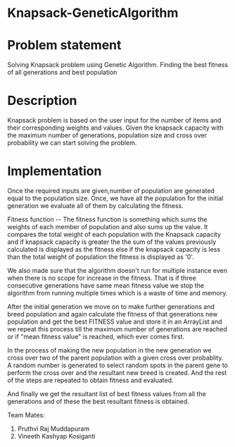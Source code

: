 # Knapsack-GeneticAlgorithm

# Problem statement
Solving Knapsack problem using Genetic Algorithm. Finding the best fitness of all generations and best population


# Description
Knapsack problem is based on the user input for the number of items and their corresponding weights and values. Given the knapsack capacity with the maximum number of generations, population size and cross over probability we can start solving the problem.


# Implementation
Once the required inputs are given,number of population are generated equal to the population size. Once, we have all the population for the initial generation we evaluate all of them by calculating the fitness. 

Fitness function -- The fitness function is something which sums the weights of each member of population and also sums up the value. It compares the total weight of each population with the Knapsack capacity and if knapsack capacity is greater the the sum of the values previously calculated is displayed as the fitness else if the knapsack capacity is less than the total weight of population the fitness is displayed as '0'.

We also made sure that the algorithm doesn't run for multiple instance even when there is no scope for increase in the fitness. That is if three consecutive generations have same mean fitness value we stop the algorithm from running multiple times which is a waste of time and memory.

After the initial generation we move on to make further generations and breed population and again calculate the fitness of that generations new population and get the best FITNESS value and store it in an ArrayList and we repeat this process till the maximum number of generations are reached or if "mean fitness value" is reached, which ever comes first. 

In the process of making the new population in the new generation we cross over two of the parent population with a given cross over probablity. A random number is generated to select random spots in the parent gene to perform the cross over and the resultant new breed is created. And the rest of the steps are repeated to obtain fitness and evaluated.

And finally we get the resultant list of best fitness values from all the generations and of these the best resultant fitness is obtained.

Team Mates:
1. Pruthvi Raj Muddapuram
2. Vineeth Kashyap Kosiganti
